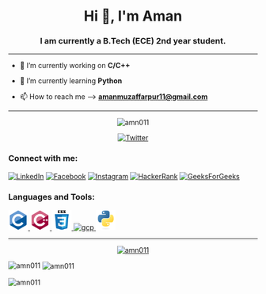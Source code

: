<h1 align="center">Hi 👋, I'm Aman</h1>
<h3 align="center">I am currently a B.Tech (ECE) 2nd year student.</h3>
<hr>

- 🔭 I’m currently working on **C/C++**

- 🌱 I’m currently learning **Python**

- 📫 How to reach me --> **amanmuzaffarpur11@gmail.com**

<hr>
<p align="center"> <img src="https://komarev.com/ghpvc/?username=amn011&label=Profile%20views&color=0e75b6&style=flat" alt="amn011" /> </p>
<p align="center">
 <a href="https://twitter.com/amn0117" target="blank"><img src="https://img.shields.io/twitter/follow/amn0117?logo=twitter&color=orange&style=for-the-badge" alt="Twitter" /></a> </p>
 
<h3 align="left">Connect with me:</h3>
<p align="left">
<a href="https://linkedin.com/in/aman." target="blank"><img align="center" src="https://cdn.jsdelivr.net/npm/simple-icons@3.0.1/icons/linkedin.svg" alt="LinkedIn" height="30" width="40" /></a>
<a href="https://fb.com/aman.jha.5205" target="blank"><img align="center" src="https://cdn.jsdelivr.net/npm/simple-icons@3.0.1/icons/facebook.svg" alt="Facebook" height="30" width="40" /></a>
<a href="https://instagram.com/amn_011" target="blank"><img align="center" src="https://cdn.jsdelivr.net/npm/simple-icons@3.0.1/icons/instagram.svg" alt="Instagram" height="30" width="40" /></a>
<a href="https://www.hackerrank.com/amn011" target="blank"><img align="center" src="https://cdn.jsdelivr.net/npm/simple-icons@3.0.1/icons/hackerrank.svg" alt="HackerRank" height="30" width="40" /></a>
<a href="https://auth.geeksforgeeks.org/user/amanmuzaffarpur11/profile" target="blank"><img align="center" src="https://cdn.jsdelivr.net/npm/simple-icons@3.0.1/icons/geeksforgeeks.svg" alt="GeeksForGeeks" height="30" width="40" /></a>
</p>

<h3 align="left">Languages and Tools:</h3>
<p align="left"> <a href="https://www.cprogramming.com/" target="_blank"> <img src="https://raw.githubusercontent.com/devicons/devicon/master/icons/c/c-original.svg" alt="c" width="40" height="40"/> </a> <a href="https://www.w3schools.com/cpp/" target="_blank"> <img src="https://raw.githubusercontent.com/devicons/devicon/master/icons/cplusplus/cplusplus-original.svg" alt="cplusplus" width="40" height="40"/> </a> <a href="https://www.w3schools.com/css/" target="_blank"> <img src="https://raw.githubusercontent.com/devicons/devicon/master/icons/css3/css3-original-wordmark.svg" alt="css3" width="40" height="40"/> </a> <a href="https://cloud.google.com" target="_blank"> <img src="https://www.vectorlogo.zone/logos/google_cloud/google_cloud-icon.svg" alt="gcp" width="40" height="40"/> </a> <a href="https://www.python.org" target="_blank"> <img src="https://raw.githubusercontent.com/devicons/devicon/master/icons/python/python-original.svg" alt="python" width="40" height="40"/> </a> </p>

<hr>

<p align="center"> <a href="https://github.com/ryo-ma/github-profile-trophy"><img src="https://github-profile-trophy.vercel.app/?username=amn011" alt="amn011" /></a> </p>

<p><img align="left" src="https://github-readme-stats.vercel.app/api/top-langs?username=amn011&show_icons=true&locale=en&layout=compact" alt="amn011" /></p>

<p>&nbsp;<img align="center" src="https://github-readme-stats.vercel.app/api?username=amn011&show_icons=true&locale=en" alt="amn011" /></p>

<p><img align="center" src="https://github-readme-streak-stats.herokuapp.com/?user=amn011&" alt="amn011" /></p>
